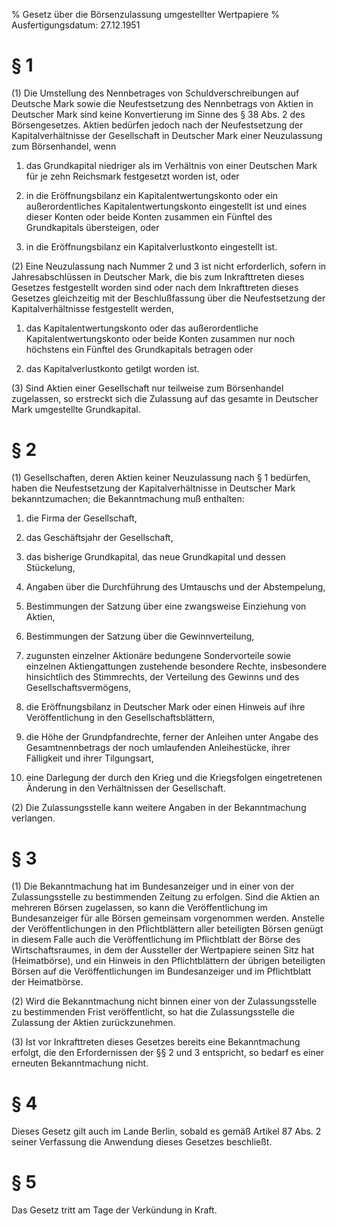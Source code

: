 % Gesetz über die Börsenzulassung umgestellter Wertpapiere
% Ausfertigungsdatum: 27.12.1951
 
# § 1

(1) Die Umstellung des Nennbetrages von Schuldverschreibungen auf Deutsche Mark sowie die Neufestsetzung des Nennbetrags von Aktien in Deutscher Mark sind keine Konvertierung im Sinne des § 38 Abs. 2 des Börsengesetzes. Aktien bedürfen jedoch nach der Neufestsetzung der Kapitalverhältnisse der Gesellschaft in Deutscher Mark einer Neuzulassung zum Börsenhandel, wenn

1. das Grundkapital niedriger als im Verhältnis von einer Deutschen Mark für je zehn Reichsmark festgesetzt worden ist, oder

2. in die Eröffnungsbilanz ein Kapitalentwertungskonto oder ein außerordentliches Kapitalentwertungskonto eingestellt ist und eines dieser Konten oder beide Konten zusammen ein Fünftel des Grundkapitals übersteigen, oder

3. in die Eröffnungsbilanz ein Kapitalverlustkonto eingestellt ist.

(2) Eine Neuzulassung nach Nummer 2 und 3 ist nicht erforderlich, sofern in Jahresabschlüssen in Deutscher Mark, die bis zum Inkrafttreten dieses Gesetzes festgestellt worden sind oder nach dem Inkrafttreten dieses Gesetzes gleichzeitig mit der Beschlußfassung über die Neufestsetzung der Kapitalverhältnisse festgestellt werden,

1. das Kapitalentwertungskonto oder das außerordentliche Kapitalentwertungskonto oder beide Konten zusammen nur noch höchstens ein Fünftel des Grundkapitals betragen oder

2. das Kapitalverlustkonto getilgt worden ist.

(3) Sind Aktien einer Gesellschaft nur teilweise zum Börsenhandel zugelassen, so erstreckt sich die Zulassung auf das gesamte in Deutscher Mark umgestellte Grundkapital.

# § 2

(1) Gesellschaften, deren Aktien keiner Neuzulassung nach § 1 bedürfen, haben die Neufestsetzung der Kapitalverhältnisse in Deutscher Mark bekanntzumachen; die Bekanntmachung muß enthalten:

1. die Firma der Gesellschaft,

2. das Geschäftsjahr der Gesellschaft,

3. das bisherige Grundkapital, das neue Grundkapital und dessen Stückelung,

4. Angaben über die Durchführung des Umtauschs und der Abstempelung,

5. Bestimmungen der Satzung über eine zwangsweise Einziehung von Aktien,

6. Bestimmungen der Satzung über die Gewinnverteilung,

7. zugunsten einzelner Aktionäre bedungene Sondervorteile sowie einzelnen Aktiengattungen zustehende besondere Rechte, insbesondere hinsichtlich des Stimmrechts, der Verteilung des Gewinns und des Gesellschaftsvermögens,

8. die Eröffnungsbilanz in Deutscher Mark oder einen Hinweis auf ihre Veröffentlichung in den Gesellschaftsblättern,

9. die Höhe der Grundpfandrechte, ferner der Anleihen unter Angabe des Gesamtnennbetrags der noch umlaufenden Anleihestücke, ihrer Fälligkeit und ihrer Tilgungsart,

10. eine Darlegung der durch den Krieg und die Kriegsfolgen eingetretenen Änderung in den Verhältnissen der Gesellschaft.

(2) Die Zulassungsstelle kann weitere Angaben in der Bekanntmachung verlangen.

# § 3

(1) Die Bekanntmachung hat im Bundesanzeiger und in einer von der Zulassungsstelle zu bestimmenden Zeitung zu erfolgen. Sind die Aktien an mehreren Börsen zugelassen, so kann die Veröffentlichung im Bundesanzeiger für alle Börsen gemeinsam vorgenommen werden. Anstelle der Veröffentlichungen in den Pflichtblättern aller beteiligten Börsen genügt in diesem Falle auch die Veröffentlichung im Pflichtblatt der Börse des Wirtschaftsraumes, in dem der Aussteller der Wertpapiere seinen Sitz hat (Heimatbörse), und ein Hinweis in den Pflichtblättern der übrigen beteiligten Börsen auf die Veröffentlichungen im Bundesanzeiger und im Pflichtblatt der Heimatbörse.

(2) Wird die Bekanntmachung nicht binnen einer von der Zulassungsstelle zu bestimmenden Frist veröffentlicht, so hat die Zulassungsstelle die Zulassung der Aktien zurückzunehmen.

(3) Ist vor Inkrafttreten dieses Gesetzes bereits eine Bekanntmachung erfolgt, die den Erfordernissen der §§ 2 und 3 entspricht, so bedarf es einer erneuten Bekanntmachung nicht.

# § 4

Dieses Gesetz gilt auch im Lande Berlin, sobald es gemäß Artikel 87 Abs. 2 seiner Verfassung die Anwendung dieses Gesetzes beschließt.

# § 5

Das Gesetz tritt am Tage der Verkündung in Kraft.
